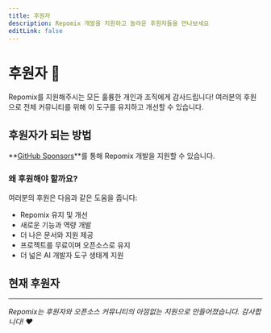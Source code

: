 ```yaml
---
title: 후원자
description: Repomix 개발을 지원하고 놀라운 후원자들을 만나보세요
editLink: false
---
```


# 후원자 💖

Repomix를 지원해주시는 모든 훌륭한 개인과 조직에게 감사드립니다! 여러분의 후원으로 전체 커뮤니티를 위해 이 도구를 유지하고 개선할 수 있습니다.

## 후원자가 되는 방법

**[GitHub Sponsors](https://github.com/sponsors/yamadashy)**를 통해 Repomix 개발을 지원할 수 있습니다.

### 왜 후원해야 할까요?

여러분의 후원은 다음과 같은 도움을 줍니다:
- Repomix 유지 및 개선
- 새로운 기능과 역량 개발
- 더 나은 문서와 지원 제공
- 프로젝트를 무료이며 오픈소스로 유지
- 더 넓은 AI 개발자 도구 생태계 지원

## 현재 후원자

<!--@include: ../../shared/sponsors-section.md-->

---

*Repomix는 후원자와 오픈소스 커뮤니티의 아낌없는 지원으로 만들어졌습니다. 감사합니다! ❤️*